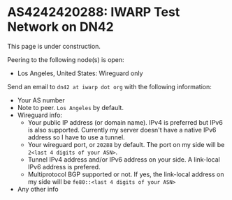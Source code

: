 # AS4242420288: IWARP Test Network on DN42


This page is under construction.

Peering to the following node(s) is open:
- Los Angeles, United States: Wireguard only

Send an email to `dn42 at iwarp dot org` with the following information:
- Your AS number
- Note to peer. `Los Angeles` by default.
- Wireguard info:
  - Your public IP address (or domain name). IPv4 is preferred but IPv6 is also supported. Currently my server doesn't have a native IPv6 address so I have to use a tunnel.
  - Your wireguard port, or `20288` by default. The port on my side will be `2<last 4 digits of your ASN>`.
  - Tunnel IPv4 address and/or IPv6 address on your side. A link-local IPv6 address is prefered.
  - Multiprotocol BGP supported or not. If yes, the link-local address on my side will be `fe80::<last 4 digits of your ASN>`
- Any other info
